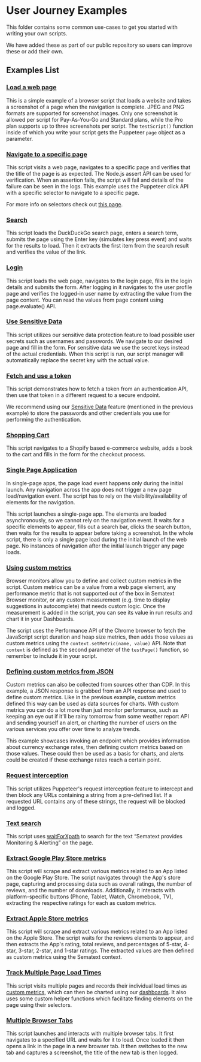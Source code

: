 # User Journey Examples

This folder contains some common use-cases to get you started with writing your own scripts.

We have added these as part of our public repository so users can improve these or add their own.

## Examples List

### [Load a web page](./load-web-page.js)

This is a simple example of a browser script that loads a website and takes a screenshot of a page when the navigation is complete. JPEG and PNG formats are supported for screenshot images. Only one screenshot is allowed per script for Pay-As-You-Go and Standard plans, while the Pro plan supports up to three screenshots per script. The `testScript()` function inside of which you write your script gets the Puppeteer `page` object as a parameter.



### [Navigate to a specific page](./navigate-specific-page.js)

This script visits a web page, navigates to a specific page and verifies that the title of the page is as expected. The Node.js assert API can be used for verification. When an assertion fails, the script will fail and details of the failure can be seen in the logs. This example uses the Puppeteer click API with a specific selector to navigate to a specific page.

For more info on selectors check out [this page](https://developer.mozilla.org/en-US/docs/Web/CSS/CSS_Selectors).



### [Search](./open-search-page.js)

This script loads the DuckDuckGo search page, enters a search term, submits the page using the Enter key (simulates key press event) and waits for the results to load. Then it extracts the first item from the search result and verifies the value of the link.



### [Login](./login-wiki.js)

This script loads the web page, navigates to the login page, fills in the login details and submits the form. After logging in it navigates to the user profile page and verifies the logged-in user name by extracting the value from the page content. You can read the values from page content using page.evaluate() API.



### [Use Sensitive Data](./use-sensitive-data.js)

This script utilizes our sensitive data protection feature to load possible user secrets such as usernames and passwords. We navigate to our desired page and fill in the form. For sensitive data we use the secret keys instead of the actual credentials. When this script is run, our script manager will automatically replace the secret key with the actual value.



### [Fetch and use a token](./fetch-use-token.js)

This script demonstrates how to fetch a token from an authentication API, then use that token in a different request to a secure endpoint.

We recommend using our [Sensitive Data](./sensitive-data.js) feature (mentioned in the previous example) to store the passwords and other credentials you use for performing the authentication. 



### [Shopping Cart](./shopping-cart.js)

This script navigates to a Shopify based e-commerce website, adds a book to the cart and fills in the form for the checkout process.



### [Single Page Application](./single-page-app.js)

In single-page apps, the page load event happens only during the initial launch. Any navigation across the app does not trigger a new page load/navigation event. The script has to rely on the visibility/availability of elements for the navigation. 

This script launches a single-page app. The elements are loaded asynchronously, so we cannot rely on the navigation event. It waits for a specific elements to appear, fills out a search bar, clicks the search button, then waits for the results to appear before taking a screenshot. In the whole script, there is only a single page load during the initial launch of the web page. No instances of navigation after the initial launch trigger any page loads.


### [Using custom metrics](./custom-metric.js)

Browser monitors allow you to define and collect custom metrics in the script. Custom metrics can be a value from a web page element, any performance metric that is not supported out of the box in Sematext Browser monitor, or any custom measurement (e.g. time to display suggestions in autocomplete) that needs custom logic. Once the measurement is added in the script, you can see its value in run results and chart it in your Dashboards.

The script uses the Performance API of the Chrome browser to fetch the JavaScript script duration and heap size metrics, then adds those values as custom metrics using the `context.setMetric(name, value)` API. Note that `context` is defined as the second parameter of the `testPage()` function, so remember to include it in your script.



### [Defining custom metrics from JSON](./custom-metric-json.js)

Custom metrics can also be collected from sources other than CDP. In this example, a JSON response is grabbed from an API response and used to define custom metrics. Like in the previous example, custom metrics defined this way can be used as data sources for charts. With custom metrics you can do a lot more than just monitor performance, such as keeping an eye out if it'll be rainy tomorrow from some weather report API and sending yourself an alert, or charting the number of users on the various services you offer over time to analyze trends.

This example showcases invoking an endpoint which provides information about currency exchange rates, then defining custom metrics based on those values. These could then be used as a basis for charts, and alerts could be created if these exchange rates reach a certain point.



### [Request interception](./request-interception.js)

This script utilizes Puppeteer's request interception feature to intercept and then block any URLs containing a string from a pre-defined list. If a requested URL contains any of these strings, the request will be blocked and logged.



### [Text search](./text-search.js)

This script uses [waitForXpath](https://pptr.dev/api/puppeteer.page.waitforxpath) to search for the text “Sematext provides Monitoring & Alerting” on the page.



### [Extract Google Play Store metrics](./google-play.js)

This script will scrape and extract various metrics related to an App listed on the Google Play Store.
The script navigates through the App's store page, capturing and processing data such as overall ratings, the number of reviews, and the number of downloads.
Additionally, it interacts with platform-specific buttons (Phone, Tablet, Watch, Chromebook, TV), extracting the respective ratings for each as custom metrics.



### [Extract Apple Store metrics](./apple-store.js)

This script will scrape and extract various metrics related to an App listed on the Apple Store.
The script waits for the reviews elements to appear, and then extracts the App's rating, total reviews, and percentages of 5-star, 4-star, 3-star, 2-star, and 1-star ratings. The extracted values are then defined as custom metrics using the Sematext context.



### [Track Multiple Page Load Times](./multiple-page-load-times.js)
This script visits multiple pages and records their individual load times as [custom metrics](../metrics#custom-metrics), which can then be charted using our [dashboards](../../dashboards/index.md). It also uses some custom helper functions which facilitate finding elements on the page using their selectors.



### [Multiple Browser Tabs](./multi-tab.js)

This script launches and interacts with multiple browser tabs. It first navigates to a specified URL and waits for it to load. Once loaded it then opens a link in the page in a new browser tab. It then switches to the new tab and captures a screenshot, the title of the new tab is then logged.
